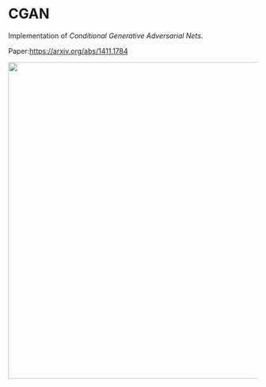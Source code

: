 # CGAN
Implementation of _Conditional Generative Adversarial Nets_.

Paper:https://arxiv.org/abs/1411.1784

<p align="center">
    <img src="./cgan.gif" width="640"\>
</p>